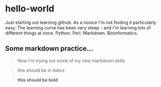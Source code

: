 # hello-world

Just starting out learning github.
As a novice I'm not finding it particularly easy.
The learning curve has been very steep - and I'm learning lots of different things at once.
Python.
Perl.
Markdown.
Bioinformatics.

## Some markdown practice...

> Now I'm trying out some of my new markdown skills

>_this should be in italics_

>**this should be bold**

